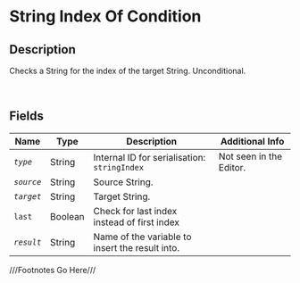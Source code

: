 String Index Of Condition
============= 

## Description

Checks a String for the index of the target String. Unconditional.

<br />

## Fields

| Name     | Type   | Description | Additional Info |
| -------- | ------ | ----------- | --------------- |
| *`type`* | String |      Internal ID for serialisation: `stringIndex`       |         Not seen in the Editor.        |
| *`source`* | String |      Source String.       |                 |
| *`target`* | String |      Target String.       |                 |
| `last` | Boolean |      Check for last index instead of first index       |                 |
| *`result`* | String |      Name of the variable to insert the result into.       |                 |

///Footnotes Go Here///

[^-1]: Fields in *italics* are required for the Object to be valid.  
